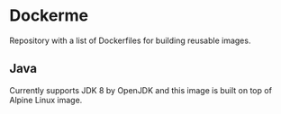 # Dockerme

Repository with a list of Dockerfiles for building reusable images.

## Java

Currently supports JDK 8 by OpenJDK and this image is built on top of Alpine Linux image.

